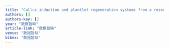 ```yaml
---
title: "Callus induction and plantlet regeneration systems from a resources plant Apocynum venetum L."
authors: []
authors-key: []
year: "数据暂缺"
article-link: "数据暂缺"
venue: "数据暂缺"
bibex: "数据暂缺"
---
```

